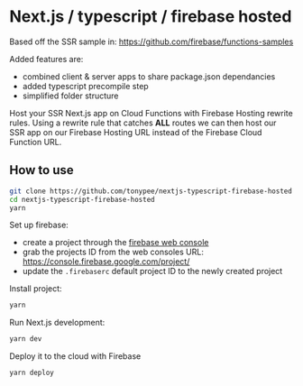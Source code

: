 # Next.js / typescript / firebase hosted

Based off the SSR sample in: https://github.com/firebase/functions-samples

Added features are: 
- combined client & server apps to share package.json dependancies
- added typescript precompile step
- simplified folder structure

Host your SSR Next.js app on Cloud Functions with Firebase Hosting rewrite rules. Using a rewrite rule that catches **ALL** routes we can then host our SSR app on our Firebase Hosting URL instead of the Firebase Cloud Function URL.

## How to use

```bash
git clone https://github.com/tonypee/nextjs-typescript-firebase-hosted
cd nextjs-typescript-firebase-hosted
yarn
```

Set up firebase:
- create a project through the [firebase web console](https://console.firebase.google.com/)
- grab the projects ID from the web consoles URL: https://console.firebase.google.com/project/<projectId>
- update the `.firebaserc` default project ID to the newly created project

Install project:

```bash
yarn
```

Run Next.js development:

```bash
yarn dev
```

Deploy it to the cloud with Firebase

```bash
yarn deploy
```
